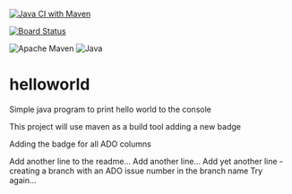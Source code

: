 [![Java CI with Maven](https://github.com/mike-brooks-net/helloworld/actions/workflows/maven.yml/badge.svg)](https://github.com/mike-brooks-net/helloworld/actions/workflows/maven.yml)

[![Board Status](https://dev.azure.com/mikebrooks0074/fd14e9c3-4e48-47b7-a06d-db73fc328ac8/5783162d-a27c-4067-abad-43ada3532d5c/_apis/work/boardbadge/0d43c106-b136-42bf-94db-97d01ecb85f0?columnOptions=1)](https://dev.azure.com/mikebrooks0074/fd14e9c3-4e48-47b7-a06d-db73fc328ac8/_boards/board/t/5783162d-a27c-4067-abad-43ada3532d5c/Issues/)

![Apache Maven](https://img.shields.io/badge/Apache%20Maven-C71A36?style=for-the-badge&logo=Apache%20Maven&logoColor=white)    ![Java](https://img.shields.io/badge/java-%23ED8B00.svg?style=for-the-badge&logo=openjdk&logoColor=white)


# helloworld

Simple java program to print hello world to the console

This project will use maven as a build tool
adding a new badge

Adding the badge for all ADO columns

Add another line to the readme...
Add another line...
Add yet another line - creating a branch with an ADO issue number in the branch name
Try again...
